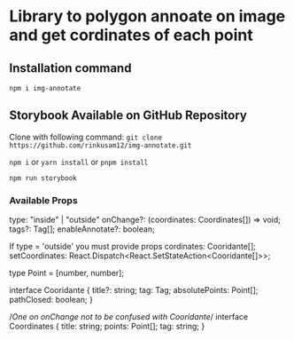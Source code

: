 # Library to polygon annoate on image and get cordinates of each point

## Installation command

`npm i img-annotate`

## Storybook Available on GitHub Repository

Clone with following command:
`git clone https://github.com/rinkusam12/img-annotate.git`

`npm i` or `yarn install` or `pnpm install`

`npm run storybook`

### Available Props

type: "inside" | "outside"
onChange?: (coordinates: Coordinates[]) => void;
tags?: Tag[];
enableAnnotate?: boolean;

If type = 'outside' you must provide props
cordinates: Cooridante[];
setCoordinates: React.Dispatch<React.SetStateAction<Cooridante[]>>;

type Point = [number, number];

interface Cooridante {
  title?: string;
  tag: Tag;
  absolutePoints: Point[];
  pathClosed: boolean;
}

/*One on onChange not to be confused with Cooridante*/
interface Coordinates {
  title: string;
  points: Point[];
  tag: string;
}